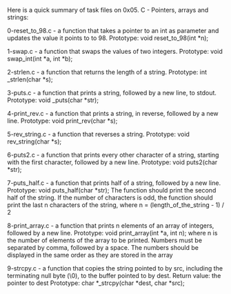 Here is a quick summary of task files on 0x05. C - Pointers, arrays and strings:

0-reset_to_98.c - a function that takes a pointer to an int as parameter and updates the value it points to to 98.
Prototype: void reset_to_98(int *n);

1-swap.c - a function that swaps the values of two integers.
Prototype: void swap_int(int *a, int *b);

2-strlen.c - a function that returns the length of a string.
Prototype: int _strlen(char *s); 

3-puts.c - a function that prints a string, followed by a new line, to stdout.
Prototype: void _puts(char *str);

4-print_rev.c - a function that prints a string, in reverse, followed by a new line.
Prototype: void print_rev(char *s);

5-rev_string.c - a function that reverses a string.
Prototype: void rev_string(char *s);

6-puts2.c - a function that prints every other character of a string, starting with the first character, followed by a new line.
Prototype: void puts2(char *str);

7-puts_half.c - a function that prints half of a string, followed by a new line.
Prototype: void puts_half(char *str);
The function should print the second half of the string. If the number of characters is odd, the function should print the last n characters of the string, where n = (length_of_the_string - 1) / 2

8-print_array.c - a function that prints n elements of an array of integers, followed by a new line.
Prototype: void print_array(int *a, int n);
where n is the number of elements of the array to be printed. Numbers must be separated by comma, followed by a space. The numbers should be displayed in the same order as they are stored in the array

9-strcpy.c - a function that copies the string pointed to by src, including the terminating null byte (\0), to the buffer pointed to by dest. Return value: the pointer to dest
Prototype: char *_strcpy(char *dest, char *src);

